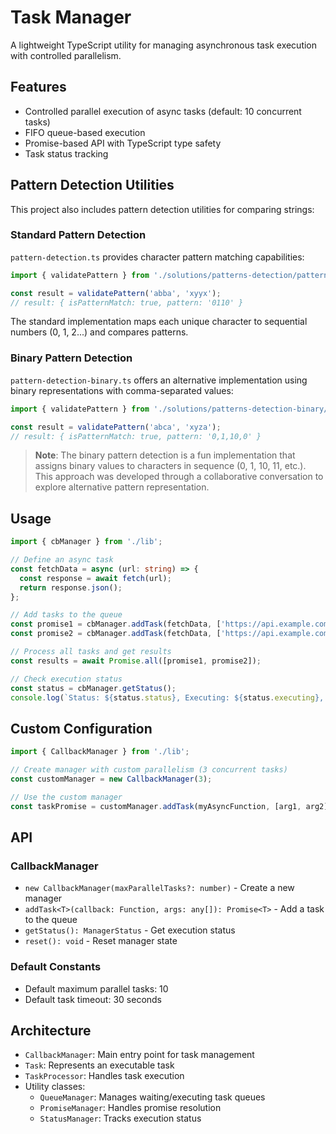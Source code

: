 # Task Manager

A lightweight TypeScript utility for managing asynchronous task execution with controlled parallelism.

## Features

- Controlled parallel execution of async tasks (default: 10 concurrent tasks)
- FIFO queue-based execution
- Promise-based API with TypeScript type safety
- Task status tracking

## Pattern Detection Utilities

This project also includes pattern detection utilities for comparing strings:

### Standard Pattern Detection

`pattern-detection.ts` provides character pattern matching capabilities:

```typescript
import { validatePattern } from './solutions/patterns-detection/pattern-detection';

const result = validatePattern('abba', 'xyyx');
// result: { isPatternMatch: true, pattern: '0110' }
```

The standard implementation maps each unique character to sequential numbers (0, 1, 2...) and compares patterns.

### Binary Pattern Detection

`pattern-detection-binary.ts` offers an alternative implementation using binary representations with comma-separated values:

```typescript
import { validatePattern } from './solutions/patterns-detection-binary/pattern-detection-binary';

const result = validatePattern('abca', 'xyza');
// result: { isPatternMatch: true, pattern: '0,1,10,0' }
```

> **Note**: The binary pattern detection is a fun implementation that assigns binary values to characters in sequence (0, 1, 10, 11, etc.). This approach was developed through a collaborative conversation to explore alternative pattern representation.

## Usage

```typescript
import { cbManager } from './lib';

// Define an async task
const fetchData = async (url: string) => {
  const response = await fetch(url);
  return response.json();
};

// Add tasks to the queue
const promise1 = cbManager.addTask(fetchData, ['https://api.example.com/data1']);
const promise2 = cbManager.addTask(fetchData, ['https://api.example.com/data2']);

// Process all tasks and get results
const results = await Promise.all([promise1, promise2]);

// Check execution status
const status = cbManager.getStatus();
console.log(`Status: ${status.status}, Executing: ${status.executing}, Waiting: ${status.waiting}`);
```

## Custom Configuration

```typescript
import { CallbackManager } from './lib';

// Create manager with custom parallelism (3 concurrent tasks)
const customManager = new CallbackManager(3);

// Use the custom manager
const taskPromise = customManager.addTask(myAsyncFunction, [arg1, arg2]);
```

## API

### CallbackManager

- `new CallbackManager(maxParallelTasks?: number)` - Create a new manager
- `addTask<T>(callback: Function, args: any[]): Promise<T>` - Add a task to the queue
- `getStatus(): ManagerStatus` - Get execution status
- `reset(): void` - Reset manager state

### Default Constants

- Default maximum parallel tasks: 10
- Default task timeout: 30 seconds

## Architecture

- `CallbackManager`: Main entry point for task management
- `Task`: Represents an executable task
- `TaskProcessor`: Handles task execution
- Utility classes:
  - `QueueManager`: Manages waiting/executing task queues
  - `PromiseManager`: Handles promise resolution
  - `StatusManager`: Tracks execution status
